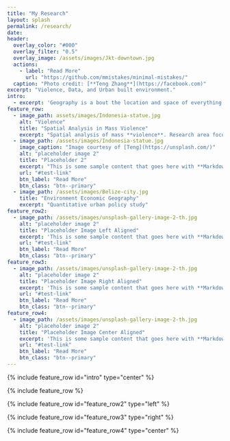 ```yaml
---
title: "My Research"
layout: splash
permalink: /research/
date: 
header:
  overlay_color: "#000"
  overlay_filter: "0.5"
  overlay_image: /assets/images/Jkt-downtown.jpg
  actions:
    - label: "Read More"
      url: "https://github.com/mmistakes/minimal-mistakes/"
  caption: "Photo credit: [**Teng Zhang**](https://facebook.com)"
excerpt: "Violence, Data, and Urban built environment."
intro: 
  - excerpt: 'Geography is a bout the location and space of everything on earth: '
feature_row:
  - image_path: assets/images/Indonesia-statue.jpg
    alt: "Violence"
    title: "Spatial Analysis in Mass Violence"
    excerpt: "Spatial analysis of mass **violence**. Research area focuses on Indonesia."
  - image_path: /assets/images/Indonesia-statue.jpg
    image_caption: "Image courtesy of [Teng](https://unsplash.com/)"
    alt: "placeholder image 2"
    title: "Placeholder 2"
    excerpt: "This is some sample content that goes here with **Markdown** formatting."
    url: "#test-link"
    btn_label: "Read More"
    btn_class: "btn--primary"
  - image_path: /assets/images/Belize-city.jpg
    title: "Environment Economic Geography"
    excerpt: "Quantitative urban policy study"
feature_row2:
  - image_path: /assets/images/unsplash-gallery-image-2-th.jpg
    alt: "placeholder image 2"
    title: "Placeholder Image Left Aligned"
    excerpt: 'This is some sample content that goes here with **Markdown** formatting. Left aligned with `type="left"`'
    url: "#test-link"
    btn_label: "Read More"
    btn_class: "btn--primary"
feature_row3:
  - image_path: /assets/images/unsplash-gallery-image-2-th.jpg
    alt: "placeholder image 2"
    title: "Placeholder Image Right Aligned"
    excerpt: 'This is some sample content that goes here with **Markdown** formatting. Right aligned with `type="right"`'
    url: "#test-link"
    btn_label: "Read More"
    btn_class: "btn--primary"
feature_row4:
  - image_path: /assets/images/unsplash-gallery-image-2-th.jpg
    alt: "placeholder image 2"
    title: "Placeholder Image Center Aligned"
    excerpt: 'This is some sample content that goes here with **Markdown** formatting. Centered with `type="center"`'
    url: "#test-link"
    btn_label: "Read More"
    btn_class: "btn--primary"
---
```


{% include feature_row id="intro" type="center" %}

{% include feature_row %}

{% include feature_row id="feature_row2" type="left" %}

{% include feature_row id="feature_row3" type="right" %}

{% include feature_row id="feature_row4" type="center" %}